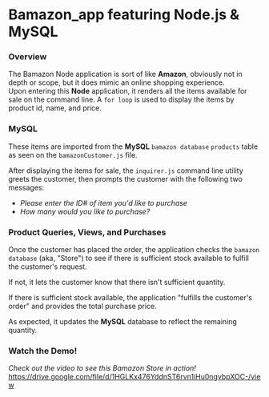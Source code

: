 # Bamazon_app featuring Node.js & MySQL

### Overview
The Bamazon Node application is sort of like **Amazon**, obviously not in depth or scope, but it does mimic an online shopping experience.  
Upon entering this **Node** application, it renders all the items available for sale on the command line.  A ```for loop``` is used to display the items by product id, name, and price.

### MySQL
These items are imported from the **MySQL** ```bamazon database``` ```products``` table as seen on the ```bamazonCustomer.js``` file.  

After displaying the items for sale, the ```inquirer.js``` command line utility greets the customer, then prompts the customer with the following two messages:
- *Please enter the ID# of item you'd like to purchase*
- *How many would you like to purchase?*

### Product Queries, Views, and Purchases
Once the customer has placed the order, the application checks the ```bamazon database``` (aka, "Store") to see if there is sufficient stock available to fulfill the customer's request.

If not, it lets the customer know that there isn't sufficient quantity.

If there is sufficient stock available, the application "fulfills the customer's order" and provides the total purchase price.

As expected, it updates the **MySQL** database to reflect the remaining quantity.

### Watch the Demo!
*Check out the video to see this Bamazon Store in action!*
https://drive.google.com/file/d/1HGLKx476YddnST6rvn1iHu0ngvbpXOC-/view
